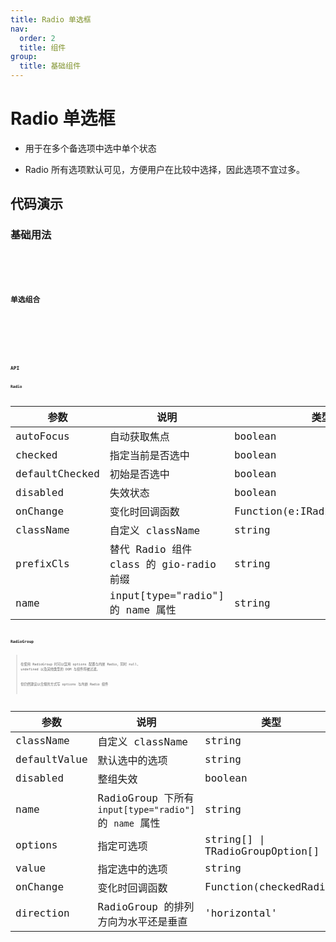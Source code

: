 ```yaml
---
title: Radio 单选框
nav:
  order: 2
  title: 组件
group:
  title: 基础组件
---
```


# Radio 单选框

- 用于在多个备选项中选中单个状态

- Radio 所有选项默认可见，方便用户在比较中选择，因此选项不宜过多。

## 代码演示

### 基础用法

<code src='./demos/radio.tsx' title='基本' desc='基本的Radio' />

<code src='./demos/disabledRadio.tsx' title='禁用状态' desc='禁用状态的Radio' />

### 单选组合

<code src='./demos/radioGroup.tsx' title='单选组合' desc='一组互斥的 Radio 配合使用' />

<code src='./demos/radioGroupVertical.tsx' title='Radio.Group - 垂直状态' desc='垂直的 Radio.Group' />

<code src='./demos/radioGroupMixed.tsx' title='Radio.Group - options 配置与 Radio 混合' desc='同时存在 options 与 Radio 组件混合写入' />

<code src='./demos/radioGroupFilter.tsx' title='Radio.Group - valid' desc='不合法的 options 与 Child 将会被自动剔除' />

## API

### Radio

| 参数           | 说明                                    | 类型                          | 默认值 |
| -------------- | --------------------------------------- | ----------------------------- | ------ |
| autoFocus      | 自动获取焦点                            | boolean                       | false  |
| checked        | 指定当前是否选中                        | boolean                       | false  |
| defaultChecked | 初始是否选中                            | boolean                       | false  |
| disabled       | 失效状态                                | boolean                       | false  |
| onChange       | 变化时回调函数                          | Function(e:IRadioChangeEvent) | -      |
| className      | 自定义 className                        | string                        | -      |
| prefixCls      | 替代 Radio 组件 class 的 gio-radio 前缀 | string                        | -      |
| name           | input[type="radio"] 的 name 属性        | string                        | -      |

### RadioGroup

> 在使用 RadioGroup 时可以混用 options 配置与内嵌 Radio，同时 null, undefined 以及其他类型的 DOM 与组件将被过滤。
>
> 但仍然建议以合规的方式写 options 与内嵌 Radio 组件

| 参数         | 说明                                                   | 类型                              | 默认值     |
| ------------ | ------------------------------------------------------ | --------------------------------- | ---------- |
| className    | 自定义 className                                       | string                            | -          |
| defaultValue | 默认选中的选项                                         | string                            | -          |
| disabled     | 整组失效                                               | boolean                           | false      |  |
| name         | RadioGroup 下所有 `input[type="radio"]` 的 `name` 属性 | string                            | -          |
| options      | 指定可选项                                             | string\[] \| TRadioGroupOption\[] | \[]        |
| value        | 指定选中的选项                                         | string                            | \[]        |
| onChange     | 变化时回调函数                                         | Function(checkedRadio)            | -          |
| direction    | RadioGroup 的排列方向为水平还是垂直                    | 'horizontal'                      | 'vertical' | 'horizontal' |
